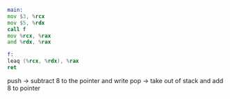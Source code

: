 ```asm
main:
mov $3, %rcx
mov $5, %rdx
call f
mov %rcx, %rax
and %rdx, %rax

f:
leaq (%rcx, %rdx), %rax
ret
```
push -> subtract 8 to the pointer and write
pop -> take out of stack and add 8 to pointer